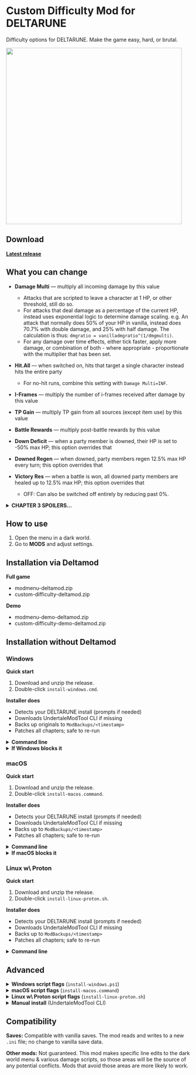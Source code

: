 # Custom Difficulty Mod for DELTARUNE
Difficulty options for DELTARUNE. Make the game easy, hard, or brutal.

<img src="https://github.com/user-attachments/assets/1583688c-a3fc-4c69-bc3c-c215248cdec8" width="480" />

## Download
**[Latest release](https://github.com/Emmehehe/CustomDifficultyModForDeltarune/releases/tag/1.3.1)**

## What you can change
- **Damage Multi** — multiply all incoming damage by this value
  - Attacks that are scripted to leave a character at 1 HP, or other threshold, still do so.
  - For attacks that deal damage as a percentage of the current HP, instead uses exponential logic to determine damage scaling. e.g. An attack that normally does 50% of your HP in vanilla, instead does 70.7% with double damage, and 25% with half damage. The calculation is thus: `dmgratio = vanilladmgratio^(1/dmgmulti)`.
  - For any damage over time effects, either tick faster, apply more damage, or combination of both - where appropriate - proportionate with the multiplier that has been set.

- **Hit.All** — when switched on, hits that target a single character instead hits the entire party
  - For no-hit runs, combine this setting with `Damage Multi=INF`.
- **I-Frames** — multiply the number of i-frames received after damage by this value
- **TP Gain** — multiply TP gain from all sources (except item use) by this value
- **Battle Rewards** — multiply post-battle rewards by this value
- **Down Deficit** — when a party member is downed, their HP is set to -50% max HP; this option overrides that
- **Downed Regen** — when downed, party members regen 12.5% max HP every turn; this option overrides that
- **Victory Res** — when a battle is won, all downed party members are healed up to 12.5% max HP; this option overrides that
  - OFF: Can also be switched off entirely by reducing past 0%.
<details> 
  <summary><strong>CHAPTER 3 SPOILERS...</strong></summary>

  - **Gameboard Dmg X** — Multiplier for the damage in the chapter 3 game boards.
    - Only shows up in the menu in chapter 3.
    - INHERIT - Can be set to inherit from the 'Damage Multi' setting by reducing past 0%.
    - Attacks that are scripted to leave a character at 1 HP, or other threshold, still do so.
  
  - **Reward Ranking** — When this option is turned on, the 'Battle Rewards' option also affects the ranking that you get from battles in the chapter 3 game boards.
    - Only shows up in the menu in chapter 3.
</details>

## How to use

1. Open the menu in a dark world.
2. Go to **MODS** and adjust settings.

## Installation via Deltamod
**Full game**
- modmenu-deltamod.zip
- custom-difficulty-deltamod.zip

**Demo**
- modmenu-demo-deltamod.zip
- custom-difficulty-demo-deltamod.zip

## Installation without Deltamod

### Windows
**Quick start**
1. Download and unzip the release.
2. Double-click `install-windows.cmd`.

**Installer does**
- Detects your DELTARUNE install (prompts if needed)
- Downloads UndertaleModTool CLI if missing
- Backs up originals to `ModBackups/<timestamp>`
- Patches all chapters; safe to re-run

<details>
  <summary><strong>Command line</strong></summary>

  ```powershell
  .\install-windows.cmd
````

</details>

<details>
  <summary><strong>If Windows blocks it</strong></summary>

* SmartScreen: “More info → Run anyway” or right-click → Properties → **Unblock**
* Permission errors under Program Files/Steam: run as Administrator

</details>

### macOS

**Quick start**

1. Download and unzip the release.
2. Double-click `install-macos.command`.

**Installer does**

* Detects your DELTARUNE install (prompts if needed)
* Downloads UndertaleModTool CLI if missing
* Backs up to `ModBackups/<timestamp>`
* Patches all chapters; safe to re-run

<details>
  <summary><strong>Command line</strong></summary>

```bash
./install-macos.command
```

</details>

<details>
  <summary><strong>If macOS blocks it</strong></summary>

* Right-click → Open, or allow in System Settings → Privacy & Security

</details>

### Linux w\ Proton

**Quick start**

1. Download and unzip the release.
2. Double-click `install-linux-proton.sh`.

**Installer does**

* Detects your DELTARUNE install (prompts if needed)
* Downloads UndertaleModTool CLI if missing
* Backs up to `ModBackups/<timestamp>`
* Patches all chapters; safe to re-run

<details>
  <summary><strong>Command line</strong></summary>

```bash
./install-linux-proton.sh
```

</details>

## Advanced

<details>
  <summary><strong>Windows script flags</strong> (<code>install-windows.ps1</code>)</summary>

* `-Uninstall` — restore from most recent backup
* `-NoBackup` — skip creating backups
* `-GameDir <path>` — set DELTARUNE folder path
* `-UtmtCli <path>` — path to UndertaleModCli.exe

Example:

```powershell
.\install-windows.ps1 -NoBackup -GameDir "D:\Games\DELTARUNE"
```

</details>

<details>
  <summary><strong>macOS script flags</strong> (<code>install-macos.command</code>)</summary>

* `--uninstall` — restore from most recent backup
* `--no-backup` — skip creating backups
* `--app <path>` — path to DELTARUNE.app
* `--utmt <path>` — path to UndertaleModCli

Example:

```bash
./install-macos.command --no-backup --app /Applications/DELTARUNE.app
```

</details>

<details>
  <summary><strong>Linux w\ Proton script flags</strong> (<code>install-linux-proton.sh</code>)</summary>

* `--uninstall` — restore from most recent backup
* `--no-backup` — skip creating backups
* `--game-dir <path>` — set DELTARUNE folder path
* `--utmt <path>` — path to UndertaleModCli

Example:

```bash
./install-linux-proton.sh --no-backup --game-dir /Games/DELTARUNE
```

</details>

<details>
  <summary><strong>Manual install</strong> (UndertaleModTool CLI)</summary>

1. Download [UndertaleModTool CLI](https://github.com/UnderminersTeam/UndertaleModTool/releases) for your platform
2. Extract it next to the game files
3. Apply scripts in this order: `modmenu_ch1to4.csx` then `customdifficulty_ch1to4.csx`

**Windows**

```bat
UndertaleModCli.exe load "chapter1_windows\data.win" --scripts "src\modmenu_ch1to4.csx" --verbose false --output "chapter1_windows\data.win"
UndertaleModCli.exe load "chapter2_windows\data.win" --scripts "src\modmenu_ch1to4.csx" --verbose false --output "chapter2_windows\data.win"
UndertaleModCli.exe load "chapter3_windows\data.win" --scripts "src\modmenu_ch1to4.csx" --verbose false --output "chapter3_windows\data.win"
UndertaleModCli.exe load "chapter4_windows\data.win" --scripts "src\modmenu_ch1to4.csx" --verbose false --output "chapter4_windows\data.win"

UndertaleModCli.exe load "chapter1_windows\data.win" --scripts "src\customdifficulty_ch1to4.csx" --verbose false --output "chapter1_windows\data.win"
UndertaleModCli.exe load "chapter2_windows\data.win" --scripts "src\customdifficulty_ch1to4.csx" --verbose false --output "chapter2_windows\data.win"
UndertaleModCli.exe load "chapter3_windows\data.win" --scripts "src\customdifficulty_ch1to4.csx" --verbose false --output "chapter3_windows\data.win"
UndertaleModCli.exe load "chapter4_windows\data.win" --scripts "src\customdifficulty_ch1to4.csx" --verbose false --output "chapter4_windows\data.win"
```

**macOS**

```bash
./UndertaleModCli load chapter1_mac/game.ios --scripts src/modmenu_ch1to4.csx --verbose false --output chapter1_mac/game.ios
./UndertaleModCli load chapter2_mac/game.ios --scripts src/modmenu_ch1to4.csx --verbose false --output chapter2_mac/game.ios
./UndertaleModCli load chapter3_mac/game.ios --scripts src/modmenu_ch1to4.csx --verbose false --output chapter3_mac/game.ios
./UndertaleModCli load chapter4_mac/game.ios --scripts src/modmenu_ch1to4.csx --verbose false --output chapter4_mac/game.ios

./UndertaleModCli load chapter1_mac/game.ios --scripts src/customdifficulty_ch1to4.csx --verbose false --output chapter1_mac/game.ios
./UndertaleModCli load chapter2_mac/game.ios --scripts src/customdifficulty_ch1to4.csx --verbose false --output chapter2_mac/game.ios
./UndertaleModCli load chapter3_mac/game.ios --scripts src/customdifficulty_ch1to4.csx --verbose false --output chapter3_mac/game.ios
./UndertaleModCli load chapter4_mac/game.ios --scripts src/customdifficulty_ch1to4.csx --verbose false --output chapter4_mac/game.ios
```

**Linux w\ Proton**

```bash
./UndertaleModCli load chapter1_windows/data.win --scripts src/modmenu_ch1to4.csx --verbose false --output chapter1_windows/data.win
./UndertaleModCli load chapter2_windows/data.win --scripts src/modmenu_ch1to4.csx --verbose false --output chapter2_windows/data.win
./UndertaleModCli load chapter3_windows/data.win --scripts src/modmenu_ch1to4.csx --verbose false --output chapter3_windows/data.win
./UndertaleModCli load chapter4_windows/data.win --scripts src/modmenu_ch1to4.csx --verbose false --output chapter4_windows/data.win

./UndertaleModCli load chapter1_windows/data.win --scripts src/customdifficulty_ch1to4.csx --verbose false --output chapter1_windows/data.win
./UndertaleModCli load chapter2_windows/data.win --scripts src/customdifficulty_ch1to4.csx --verbose false --output chapter2_windows/data.win
./UndertaleModCli load chapter3_windows/data.win --scripts src/customdifficulty_ch1to4.csx --verbose false --output chapter3_windows/data.win
./UndertaleModCli load chapter4_windows/data.win --scripts src/customdifficulty_ch1to4.csx --verbose false --output chapter4_windows/data.win
```

**Notes**

* Back up your files first
* Apply `modmenu` before `customdifficulty`
* On macOS, chapter folders live in `DELTARUNE.app/Contents/Resources/`

</details>

## Compatibility

**Saves:** Compatible with vanilla saves. The mod reads and writes to a new `.ini` file; no change to vanilla save data.

**Other mods:** Not guaranteed. This mod makes specific line edits to the dark world menu & various damage scripts, so those areas will be the source of any potential conflicts. Mods that avoid those areas are more likely to work.
